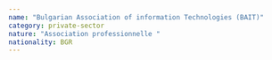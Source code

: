 ```yaml
---
name: "Bulgarian Association of information Technologies (BAIT)"
category: private-sector
nature: "Association professionnelle "
nationality: BGR
---
```

    